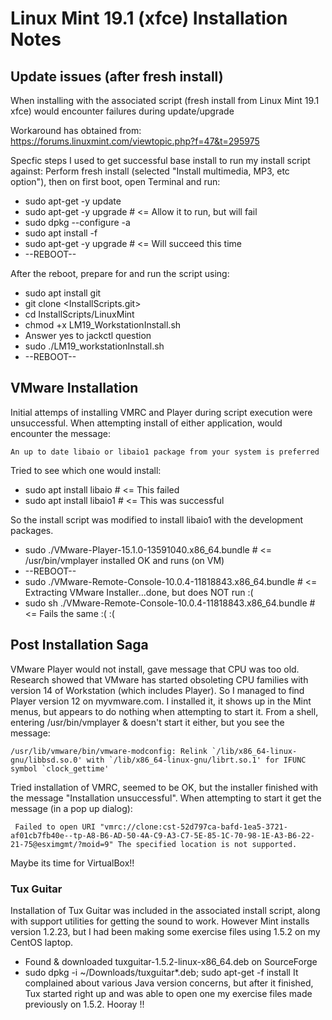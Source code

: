 # Linux Mint 19.1 (xfce) Installation Notes

## Update issues (after fresh install)
When installing with the associated script (fresh install from Linux Mint 19.1 xfce)
would encounter failures during update/upgrade

Workaround has obtained from:
https://forums.linuxmint.com/viewtopic.php?f=47&t=295975

Specfic steps I used to get successful base install to run my install script against:
Perform fresh install (selected "Install multimedia, MP3, etc option"), then on first boot, open Terminal and run:

* sudo apt-get -y update
* sudo apt-get -y upgrade # <= Allow it to run, but will fail
* sudo dpkg --configure -a
* sudo apt install -f
* sudo apt-get -y upgrade # <= Will succeed this time
* --REBOOT--

After the reboot, prepare for and run the script using:

* sudo apt install git
* git clone <InstallScripts.git>
* cd InstallScripts/LinuxMint
* chmod +x LM19_WorkstationInstall.sh
* Answer yes to jackctl question
* sudo ./LM19_workstationInstall.sh
* --REBOOT--

## VMware Installation

Initial attemps of installing VMRC and Player during script execution were unsuccessful.  When attempting install of either application, would encounter the message:

```An up to date libaio or libaio1 package from your system is preferred```

Tried to see which one would install:

* sudo apt install libaio  # <= This failed
* sudo apt install libaio1 # <= This was successful

So the install script was modified to install libaio1 with the development packages.

* sudo ./VMware-Player-15.1.0-13591040.x86_64.bundle # <= /usr/bin/vmplayer installed OK and runs (on VM)
* --REBOOT--
* sudo ./VMware-Remote-Console-10.0.4-11818843.x86_64.bundle # <= Extracting VMware Installer...done, but does NOT run :(
* sudo sh ./VMware-Remote-Console-10.0.4-11818843.x86_64.bundle # <= Fails the same :(  :(

## Post Installation Saga

VMware Player would not install, gave message that CPU was too old.  Research showed that VMware has started obsoleting CPU families with version 14 of Workstation (which includes Player).  So I managed to find Player version 12 on myvmware.com.  I installed it, it shows up in the Mint menus, but appears to do nothing when attempting to start it.  From a shell, entering /usr/bin/vmplayer & doesn't start it either, but you see the message:

```/usr/lib/vmware/bin/vmware-modconfig: Relink `/lib/x86_64-linux-gnu/libbsd.so.0' with `/lib/x86_64-linux-gnu/librt.so.1' for IFUNC symbol `clock_gettime'```

Tried installation of VMRC, seemed to be OK, but the installer finished with the message "Installation unsuccessful".  When attempting to start it get the message (in a pop up dialog):

``` Failed to open URI "vmrc://clone:cst-52d797ca-bafd-1ea5-3721-af01cb7fb40e--tp-A8-B6-AD-50-4A-C9-A3-C7-5E-85-1C-70-98-1E-A3-B6-22-21-75@esximgmt/?moid=9" The specified location is not supported.```

Maybe its time for VirtualBox!!

### Tux Guitar

Installation of Tux Guitar was included in the associated install script, along with support utilities for getting the sound to work.  However Mint installs version 1.2.23, but I had been making some exercise files using 1.5.2 on my CentOS laptop. 

* Found & downloaded tuxguitar-1.5.2-linux-x86_64.deb on SourceForge
* sudo dpkg -i ~/Downloads/tuxguitar*.deb; sudo apt-get -f install
It complained about various Java version concerns, but after it finished, Tux started right up and was able to open one my exercise files made previously on 1.5.2.  Hooray !!



